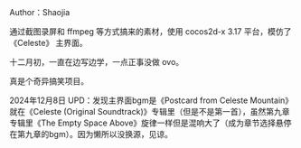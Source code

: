 Author：Shaojia

通过截图录屏和 ffmpeg 等方式搞来的素材，使用 cocos2d-x 3.17 平台，模仿了 《Celeste》 主界面。

十二月初，一直在边写边学，一点正事没做 ovo。

真是个奇异搞笑项目。

2024年12月8日 UPD：发现主界面bgm是《Postcard from Celeste Mountain》就在《Celeste (Original Soundtrack)》专辑里（但是不是第一首），虽然第九章专辑里《The Empty Space Above》旋律一样但是混响大了（成为章节选择悬停在第九章的bgm）。因为懒所以没换源，见谅。
